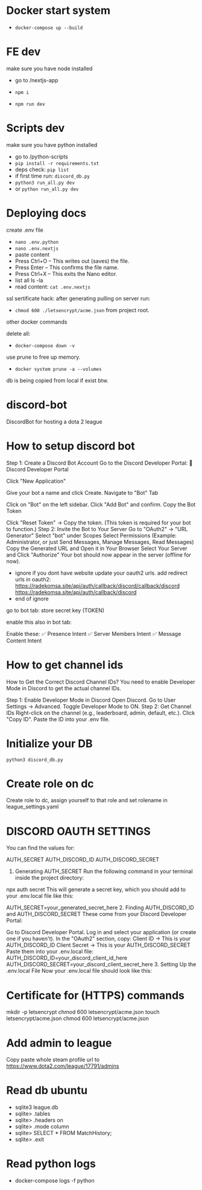 # Docker start system

- `docker-compose up --build`

# FE dev

make sure you have node installed

- go to /nextjs-app

- `npm i`
- `npm run dev`

# Scripts dev

make sure you have python installed

- go to /python-scripts
- `pip install -r requirements.txt`
- deps check: `pip list`
- if first time run: `discord_db.py`
- `python3 run_all.py dev`
- or `python run_all.py dev`

# Deploying docs

create .env file

- `nano .env.python`
- `nano .env.nextjs`
- paste content
- Press Ctrl+O – This writes out (saves) the file.
- Press Enter – This confirms the file name.
- Press Ctrl+X – This exits the Nano editor.
- list all ls -la
- read content: `cat .env.nextjs`

ssl sertificate hack:
after generating pulling on server run:

- `chmod 600 ./letsencrypt/acme.json`
  from project root.

other docker commands

delete all:

- `docker-compose down -v`

use prune to free up memory.

- `docker system prune -a --volumes`

db is being copied from local if exist btw.

# discord-bot

DiscordBot for hosting a dota 2 league

# How to setup discord bot

Step 1: Create a Discord Bot Account
Go to the Discord Developer Portal:
🔗 Discord Developer Portal

Click "New Application"

Give your bot a name and click Create.
Navigate to "Bot" Tab

Click on "Bot" on the left sidebar.
Click "Add Bot" and confirm.
Copy the Bot Token

Click "Reset Token" → Copy the token.
(This token is required for your bot to function.)
Step 2: Invite the Bot to Your Server
Go to "OAuth2" → "URL Generator"
Select "bot" under Scopes
Select Permissions (Example: Administrator, or just Send Messages, Manage Messages, Read Messages)
Copy the Generated URL and Open it in Your Browser
Select Your Server and Click "Authorize"
Your bot should now appear in the server (offline for now).

- ignore if you dont have website
  update your oauth2 urls.
  add redirect urls in oauth2:
  https://radekomsa.site/api/auth/callback/discord/callback/discord
  https://radekomsa.site/api/auth/callback/discord
- end of ignore

go to bot tab:
store secret key (TOKEN)

enable this also in bot tab:

Enable these: ✅ Presence Intent
✅ Server Members Intent
✅ Message Content Intent

# How to get channel ids

How to Get the Correct Discord Channel IDs?
You need to enable Developer Mode in Discord to get the actual channel IDs.

Step 1: Enable Developer Mode in Discord
Open Discord.
Go to User Settings → Advanced.
Toggle Developer Mode to ON.
Step 2: Get Channel IDs
Right-click on the channel (e.g., leaderboard, admin, default, etc.).
Click "Copy ID".
Paste the ID into your .env file.

# Initialize your DB

`python3 discord_db.py`

# Create role on dc

Create role to dc, assign yourself to that role and set rolename in league_settings.yaml

# DISCORD OAUTH SETTINGS

You can find the values for:

AUTH_SECRET
AUTH_DISCORD_ID
AUTH_DISCORD_SECRET

1. Generating AUTH_SECRET
   Run the following command in your terminal inside the project directory:

npx auth secret
This will generate a secret key, which you should add to your .env.local file like this:

AUTH_SECRET=your_generated_secret_here 2. Finding AUTH_DISCORD_ID and AUTH_DISCORD_SECRET
These come from your Discord Developer Portal:

Go to Discord Developer Portal.
Log in and select your application (or create one if you haven't).
In the "OAuth2" section, copy:
Client ID → This is your AUTH_DISCORD_ID
Client Secret → This is your AUTH_DISCORD_SECRET
Paste them into your .env.local file:
AUTH_DISCORD_ID=your_discord_client_id_here
AUTH_DISCORD_SECRET=your_discord_client_secret_here 3. Setting Up the .env.local File
Now your .env.local file should look like this:

# Certificate for (HTTPS) commands

mkdir -p letsencrypt
chmod 600 letsencrypt/acme.json
touch letsencrypt/acme.json
chmod 600 letsencrypt/acme.json

# Add admin to league

Copy paste whole steam profile url to https://www.dota2.com/league/17791/admins

# Read db ubuntu

- sqlite3 league.db
- sqlite> .tables
- sqlite> .headers on
- sqlite> .mode column
- sqlite> SELECT \* FROM MatchHistory;
- sqlite> .exit

# Read python logs

- docker-compose logs -f python
